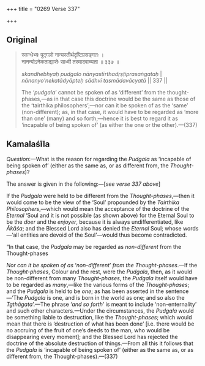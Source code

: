 +++
title = "0269 Verse 337"

+++
## Original 
>
> स्कन्धेभ्यः पुद्गलो नान्यस्तीर्थदृष्टिप्रसङ्गतः ।  
> नानन्योऽनेकताद्याप्तेः साध्वी तस्मादवाच्यता ॥ ३३७ ॥ 
>
> *skandhebhyaḥ pudgalo nānyastīrthadṛṣṭiprasaṅgataḥ* \|  
> *nānanyo'nekatādyāpteḥ sādhvī tasmādavācyatā* \|\| 337 \|\| 
>
> The ‘*pudgala*’ cannot be spoken of as ‘different’ from the thought-phases,—as in that case this doctrine would be the same as those of the ‘tairthika philosophers’;—nor can it be spoken of as the ‘same’ (non-different); as, in that case, it would have to be regarded as ‘more than one’ (many) and so forth;—hence it is best to regard it as ‘incapable of being spoken of’ (as either the one or the other).—(337)



## Kamalaśīla

*Question*:—What is the reason for regarding the *Pudgala* as ‘incapable of being spoken of’ (either as the same as, or as different from, the *Thought-phases*)?

The answer is given in the following:—[*see verse 337 above*]

If the *Pudgala* were held to be different from the *Thought-phases*,—then it would come to be the view of the ‘Soul’ propounded by the *Tairthika Philosophers*,—which would mean the acceptance of the doctrine of the *Eternal* ‘Soul and it is not possible (as shown above) for the Eternal Soul to be the *doer* and the *enjoyer*, because it is always undifferentiated, like *Ākāśa*; and the Blessed Lord also has denied the *Eternal* Soul; whose words—‘all entities are devoid of the Soul’—would thus become contradicted.

“In that case, the *Pudgala* may be regarded as *non-different* from the Thought-phases

*Nor* *can it be spoken of as* ‘*non-different*’ *from the Thought-phases*.—If the *Thought-phases*, Colour and the rest, were the *Pudgala*, then, as it would be non-different from many *Thought-phases*, the *Pudgala* itself would have to be regarded as *many*,—like the various forms of the *Thought-phases*; and the *Pudgala* is held to be *one*; as has been asserted in the sentence—‘The *Pudgala* is one, and is born in the world as one; and so also the *Tgthāgata*’.—The phrase ‘*and so forth*’ is meant to include ‘non-enternality’ and such other characters.—Under the circumstances, the *Pudgala* would be something liable to destruction, like the *Thought-phases*; which would mean that there is ‘destruction of what has been done’ [i.e. there would be no accruing of the fruit of one’s deeds to the man, who would be disappearing every moment]; and the Blessed Lord has rejected the doctrine of the absolute destruction of things.—From all this it follows that the *Pudgala* is ‘incapable of being spoken of’ (either as the same as, or as different from, the Thought-phases).—(337)


